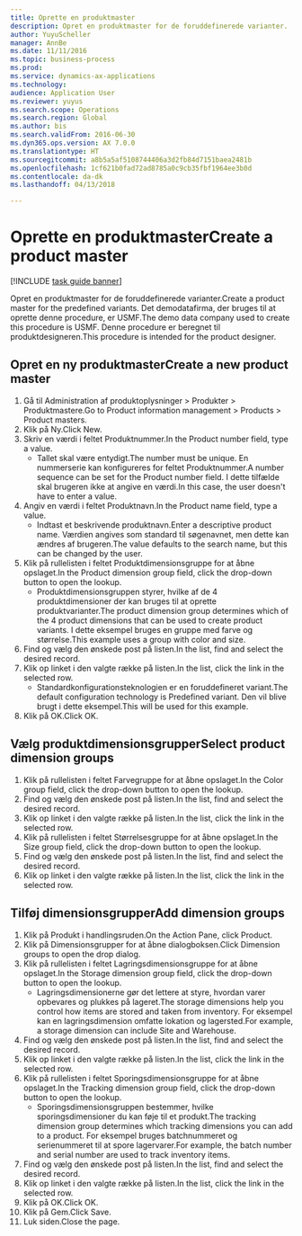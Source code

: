 ```yaml
--- 
title: Oprette en produktmaster
description: Opret en produktmaster for de foruddefinerede varianter.
author: YuyuScheller
manager: AnnBe
ms.date: 11/11/2016
ms.topic: business-process
ms.prod: 
ms.service: dynamics-ax-applications
ms.technology: 
audience: Application User
ms.reviewer: yuyus
ms.search.scope: Operations
ms.search.region: Global
ms.author: bis
ms.search.validFrom: 2016-06-30
ms.dyn365.ops.version: AX 7.0.0
ms.translationtype: HT
ms.sourcegitcommit: a8b5a5af5108744406a3d2fb84d7151baea2481b
ms.openlocfilehash: 1cf621b0fad72ad8785a0c9cb35fbf1964ee3b0d
ms.contentlocale: da-dk
ms.lasthandoff: 04/13/2018

---
```

# <a name="create-a-product-master"></a><span data-ttu-id="90438-103">Oprette en produktmaster</span><span class="sxs-lookup"><span data-stu-id="90438-103">Create a product master</span></span>

[!INCLUDE [task guide banner](../../includes/task-guide-banner.md)]

<span data-ttu-id="90438-104">Opret en produktmaster for de foruddefinerede varianter.</span><span class="sxs-lookup"><span data-stu-id="90438-104">Create a product master for the predefined variants.</span></span> <span data-ttu-id="90438-105">Det demodatafirma, der bruges til at oprette denne procedure, er USMF.</span><span class="sxs-lookup"><span data-stu-id="90438-105">The demo data company used to create this procedure is USMF.</span></span> <span data-ttu-id="90438-106">Denne procedure er beregnet til produktdesigneren.</span><span class="sxs-lookup"><span data-stu-id="90438-106">This procedure is intended for the product designer.</span></span>


## <a name="create-a-new-product-master"></a><span data-ttu-id="90438-107">Opret en ny produktmaster</span><span class="sxs-lookup"><span data-stu-id="90438-107">Create a new product master</span></span>
1. <span data-ttu-id="90438-108">Gå til Administration af produktoplysninger > Produkter > Produktmastere.</span><span class="sxs-lookup"><span data-stu-id="90438-108">Go to Product information management > Products > Product masters.</span></span>
2. <span data-ttu-id="90438-109">Klik på Ny.</span><span class="sxs-lookup"><span data-stu-id="90438-109">Click New.</span></span>
3. <span data-ttu-id="90438-110">Skriv en værdi i feltet Produktnummer.</span><span class="sxs-lookup"><span data-stu-id="90438-110">In the Product number field, type a value.</span></span>
    * <span data-ttu-id="90438-111">Tallet skal være entydigt.</span><span class="sxs-lookup"><span data-stu-id="90438-111">The number must be unique.</span></span> <span data-ttu-id="90438-112">En nummerserie kan konfigureres for feltet Produktnummer.</span><span class="sxs-lookup"><span data-stu-id="90438-112">A number sequence can be set for the Product number field.</span></span> <span data-ttu-id="90438-113">I dette tilfælde skal brugeren ikke at angive en værdi.</span><span class="sxs-lookup"><span data-stu-id="90438-113">In this case, the user doesn't have to enter a value.</span></span>  
4. <span data-ttu-id="90438-114">Angiv en værdi i feltet Produktnavn.</span><span class="sxs-lookup"><span data-stu-id="90438-114">In the Product name field, type a value.</span></span>
    * <span data-ttu-id="90438-115">Indtast et beskrivende produktnavn.</span><span class="sxs-lookup"><span data-stu-id="90438-115">Enter a descriptive product name.</span></span> <span data-ttu-id="90438-116">Værdien angives som standard til søgenavnet, men dette kan ændres af brugeren.</span><span class="sxs-lookup"><span data-stu-id="90438-116">The value defaults to the search name, but this can be changed by the user.</span></span>  
5. <span data-ttu-id="90438-117">Klik på rullelisten i feltet Produktdimensionsgruppe for at åbne opslaget.</span><span class="sxs-lookup"><span data-stu-id="90438-117">In the Product dimension group field, click the drop-down button to open the lookup.</span></span>
    * <span data-ttu-id="90438-118">Produktdimensionsgruppen styrer, hvilke af de 4 produktdimensioner der kan bruges til at oprette produktvarianter.</span><span class="sxs-lookup"><span data-stu-id="90438-118">The product dimension group determines which of the 4 product dimensions that can be used to create product variants.</span></span> <span data-ttu-id="90438-119">I dette eksempel bruges en gruppe med farve og størrelse.</span><span class="sxs-lookup"><span data-stu-id="90438-119">This example uses a group with color and size.</span></span>  
6. <span data-ttu-id="90438-120">Find og vælg den ønskede post på listen.</span><span class="sxs-lookup"><span data-stu-id="90438-120">In the list, find and select the desired record.</span></span>
7. <span data-ttu-id="90438-121">Klik op linket i den valgte række på listen.</span><span class="sxs-lookup"><span data-stu-id="90438-121">In the list, click the link in the selected row.</span></span>
    * <span data-ttu-id="90438-122">Standardkonfigurationsteknologien er en foruddefineret variant.</span><span class="sxs-lookup"><span data-stu-id="90438-122">The default configuration technology is Predefined variant.</span></span> <span data-ttu-id="90438-123">Den vil blive brugt i dette eksempel.</span><span class="sxs-lookup"><span data-stu-id="90438-123">This will be used for this example.</span></span>  
8. <span data-ttu-id="90438-124">Klik på OK.</span><span class="sxs-lookup"><span data-stu-id="90438-124">Click OK.</span></span>

## <a name="select-product-dimension-groups"></a><span data-ttu-id="90438-125">Vælg produktdimensionsgrupper</span><span class="sxs-lookup"><span data-stu-id="90438-125">Select product dimension groups</span></span>
1. <span data-ttu-id="90438-126">Klik på rullelisten i feltet Farvegruppe for at åbne opslaget.</span><span class="sxs-lookup"><span data-stu-id="90438-126">In the Color group field, click the drop-down button to open the lookup.</span></span>
2. <span data-ttu-id="90438-127">Find og vælg den ønskede post på listen.</span><span class="sxs-lookup"><span data-stu-id="90438-127">In the list, find and select the desired record.</span></span>
3. <span data-ttu-id="90438-128">Klik op linket i den valgte række på listen.</span><span class="sxs-lookup"><span data-stu-id="90438-128">In the list, click the link in the selected row.</span></span>
4. <span data-ttu-id="90438-129">Klik på rullelisten i feltet Størrelsesgruppe for at åbne opslaget.</span><span class="sxs-lookup"><span data-stu-id="90438-129">In the Size group field, click the drop-down button to open the lookup.</span></span>
5. <span data-ttu-id="90438-130">Find og vælg den ønskede post på listen.</span><span class="sxs-lookup"><span data-stu-id="90438-130">In the list, find and select the desired record.</span></span>
6. <span data-ttu-id="90438-131">Klik op linket i den valgte række på listen.</span><span class="sxs-lookup"><span data-stu-id="90438-131">In the list, click the link in the selected row.</span></span>

## <a name="add-dimension-groups"></a><span data-ttu-id="90438-132">Tilføj dimensionsgrupper</span><span class="sxs-lookup"><span data-stu-id="90438-132">Add dimension groups</span></span>
1. <span data-ttu-id="90438-133">Klik på Produkt i handlingsruden.</span><span class="sxs-lookup"><span data-stu-id="90438-133">On the Action Pane, click Product.</span></span>
2. <span data-ttu-id="90438-134">Klik på Dimensionsgrupper for at åbne dialogboksen.</span><span class="sxs-lookup"><span data-stu-id="90438-134">Click Dimension groups to open the drop dialog.</span></span>
3. <span data-ttu-id="90438-135">Klik på rullelisten i feltet Lagringsdimensionsgruppe for at åbne opslaget.</span><span class="sxs-lookup"><span data-stu-id="90438-135">In the Storage dimension group field, click the drop-down button to open the lookup.</span></span>
    * <span data-ttu-id="90438-136">Lagringsdimensionerne gør det lettere at styre, hvordan varer opbevares og plukkes på lageret.</span><span class="sxs-lookup"><span data-stu-id="90438-136">The storage dimensions help you control how items are stored and taken from inventory.</span></span> <span data-ttu-id="90438-137">For eksempel kan en lagringsdimension omfatte lokation og lagersted.</span><span class="sxs-lookup"><span data-stu-id="90438-137">For example, a storage dimension can include Site and Warehouse.</span></span>  
4. <span data-ttu-id="90438-138">Find og vælg den ønskede post på listen.</span><span class="sxs-lookup"><span data-stu-id="90438-138">In the list, find and select the desired record.</span></span>
5. <span data-ttu-id="90438-139">Klik op linket i den valgte række på listen.</span><span class="sxs-lookup"><span data-stu-id="90438-139">In the list, click the link in the selected row.</span></span>
6. <span data-ttu-id="90438-140">Klik på rullelisten i feltet Sporingsdimensionsgruppe for at åbne opslaget.</span><span class="sxs-lookup"><span data-stu-id="90438-140">In the Tracking dimension group field, click the drop-down button to open the lookup.</span></span>
    * <span data-ttu-id="90438-141">Sporingsdimensionsgruppen bestemmer, hvilke sporingsdimensioner du kan føje til et produkt.</span><span class="sxs-lookup"><span data-stu-id="90438-141">The tracking dimension group determines which tracking dimensions you can add to a product.</span></span> <span data-ttu-id="90438-142">For eksempel bruges batchnummeret og serienummeret til at spore lagervarer.</span><span class="sxs-lookup"><span data-stu-id="90438-142">For example, the batch number and serial number are used to track inventory items.</span></span>  
7. <span data-ttu-id="90438-143">Find og vælg den ønskede post på listen.</span><span class="sxs-lookup"><span data-stu-id="90438-143">In the list, find and select the desired record.</span></span>
8. <span data-ttu-id="90438-144">Klik op linket i den valgte række på listen.</span><span class="sxs-lookup"><span data-stu-id="90438-144">In the list, click the link in the selected row.</span></span>
9. <span data-ttu-id="90438-145">Klik på OK.</span><span class="sxs-lookup"><span data-stu-id="90438-145">Click OK.</span></span>
10. <span data-ttu-id="90438-146">Klik på Gem.</span><span class="sxs-lookup"><span data-stu-id="90438-146">Click Save.</span></span>
11. <span data-ttu-id="90438-147">Luk siden.</span><span class="sxs-lookup"><span data-stu-id="90438-147">Close the page.</span></span>


